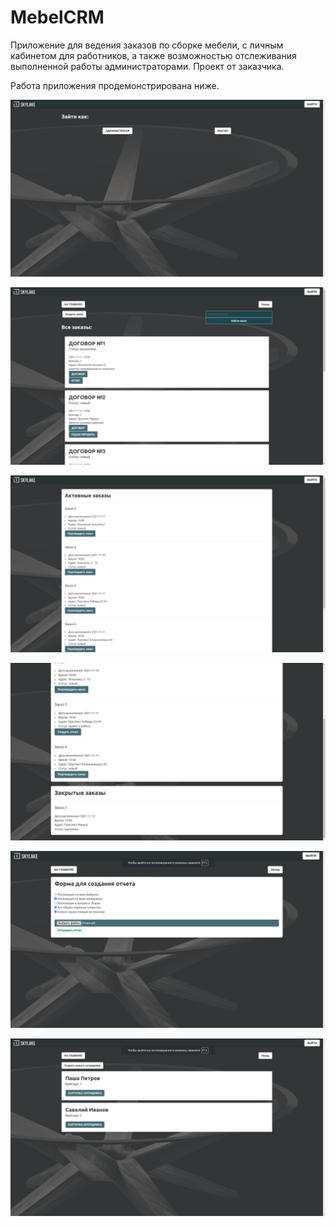 # MebelCRM
Приложение для ведения заказов по сборке мебели, с личным кабинетом для работников, а также возможностью отслеживания выполненной работы администраторами. Проект от заказчика.

Работа приложения продемонстрирована ниже.

![](https://github.com/tugutova/MebelCRM/blob/main/start.png)

![](https://github.com/tugutova/MebelCRM/blob/main/contracts.png)

![](https://github.com/tugutova/MebelCRM/blob/main/orders1.png)

![](https://github.com/tugutova/MebelCRM/blob/main/orders2.png)

![](https://github.com/tugutova/MebelCRM/blob/main/report.png)

![](https://github.com/tugutova/MebelCRM/blob/main/workers.png)

